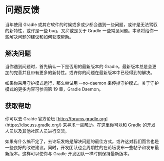 # 问题反馈

当年使用 Gradle 或其它软件的时候或多或少都会遇到一些问题，或许是无法驾驭的新特性，或许是一些 bug，又抑或是关于 Gradle 一些常见问题。本章将给你一些解决问题的建议和如何获取帮助。

## 解决问题

当你遇到问题时，首先确认一下是否用的最新版本的 Gradle。最新版本总是会更加的完善并且带有更多的新特性。或许你的问题在最新版本中已经得到的解决。

如果你采用守护模式运行，那么尝试用 --no-daemon 来停掉守护模式。关于守护模式的更多内容可参阅第 19 章，Gradle Daemon。

## 获取帮助

你可以去 Gralde 官方论坛 [http://forums.gradle.org](https://discuss.gradle.org/) 来寻求一些帮助。在这里你可以和 Gradle 的开发人员以及其他社区人员进行交流。

如果有什么搞不定了，去论坛发帖是解决问题的最佳方式。或许这对我们而言也是一些良好的改进建议。同时，开发团队也会周期性的在论坛发布一些帖子和发布最新版本。这样可以使你与 Gradle 开发团队一样时刻保持最新版本。

